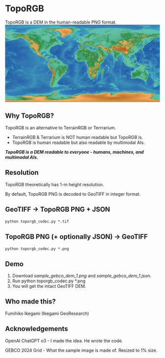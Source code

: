 # TopoRGB
TopoRGB is a DEM in the human-readable PNG format. 
![Decode this!](./sample_gebco_dem_1.png)

## Why TopoRGB?
TopoRGB is an alternative to TerrainRGB or Terrrarium.
- TerrainRGB & Terrarium is NOT human readable but TopoRGB is.
- TopoRGB is human readable but also readable by multimodal AIs.

***TopoRGB is a DEM readable to everyone - humans, machines, and multimodal AIs.***

## Resolution
TopoRGB theoretically has 1-m height resolution.

By default, TopoRGB PNG is decoded to GeoTIFF in integer format.


## GeoTIFF -> TopoRGB PNG + JSON
`python toporgb_codec.py *.tif`

## TopoRGB PNG (+ optionally JSON) -> GeoTIFF
`python toporgb_codec.py *.png`

## Demo
1. Download *sample_gebco_dem_1.png* and *sample_gebco_dem_1.json*.
2. Run python toporgb_codec.py *.png
3. You will get the intact GeoTIFF DEM.

## Who made this?
Fumihiko Ikegami (Ikegami GeoResearch)

## Acknowledgements
OpenAI ChatGPT o3 - I made the idea. He wrote the code.

GEBCO 2024 Grid - What the sample image is made of. Resized to 1% size.

